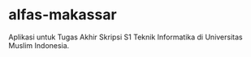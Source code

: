# alfas-makassar

Aplikasi untuk Tugas Akhir Skripsi S1 Teknik Informatika di Universitas Muslim Indonesia.
